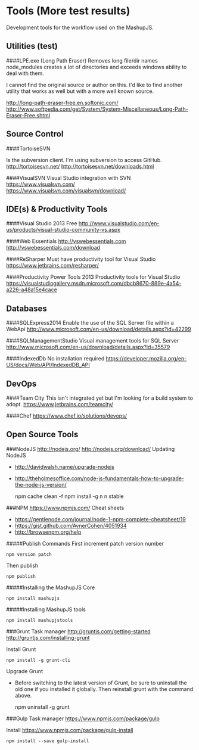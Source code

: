 Tools (More test results)
=====

Development tools for the workflow used on the MashupJS.

Utilities (test)
---------

####LPE.exe  (Long Path Eraser)
Removes long file/dir names
node_modules creates a lot of directories and exceeds windows ability to deal with them.

I cannot find the original source or author on this.  I'd like to find another utility that works as well but with a more well known source.

http://long-path-eraser-free.en.softonic.com/
http://www.softpedia.com/get/System/System-Miscellaneous/Long-Path-Eraser-Free.shtml

Source Control
--------------

####TortoiseSVN

Is the subversion client.  I'm using subversion to access GitHub.
http://tortoisesvn.net/
http://tortoisesvn.net/downloads.html

####VisualSVN
Visual Studio integration with SVN
https://www.visualsvn.com/
https://www.visualsvn.com/visualsvn/download/


IDE(s) & Productivity Tools
---------------------------

####Visual Studio 2013
Free
http://www.visualstudio.com/en-us/products/visual-studio-community-vs.aspx

####Web Essentials
http://vswebessentials.com
http://vswebessentials.com/download

####ReSharper
Must have productivity tool for Visual Studio
https://www.jetbrains.com/resharper/

####Productivity Power Tools 2013
Productivity tools for Visual Studio
https://visualstudiogallery.msdn.microsoft.com/dbcb8670-889e-4a54-a226-a48a15e4cace

Databases
---------

####SQLExpress2014
Enable the use of the SQL Server file within a WebApi
http://www.microsoft.com/en-us/download/details.aspx?id=42299

####SQLManagementStudio
Visual management tools for SQL Server
http://www.microsoft.com/en-us/download/details.aspx?id=35579

####IndexedDb
No installation required
https://developer.mozilla.org/en-US/docs/Web/API/IndexedDB_API

DevOps
------

####Team City
This isn't integrated yet but I'm looking for a build system to adopt.
https://www.jetbrains.com/teamcity/

####Chef
https://www.chef.io/solutions/devops/

Open Source Tools
-----------------

###NodeJS
http://nodejs.org/
http://nodejs.org/download/
Updating NodeJS

 - http://davidwalsh.name/upgrade-nodejs
 - http://theholmesoffice.com/node-js-fundamentals-how-to-upgrade-the-node-js-version/

    npm cache clean -f 
    npm install -g n 
    n stable

###NPM
https://www.npmjs.com/
Cheat sheets
- https://gentlenode.com/journal/node-1-npm-complete-cheatsheet/19
- https://gist.github.com/AvnerCohen/4051934
- http://browsenpm.org/help

#####Publish Commands
First increment patch version number

    npm version patch

Then publish

    npm publish

#####Installing the MashupJS Core

    npm install mashupjs

#####Installing MashupJS tools

    npm install mashupjstools

###Grunt
Task manager
http://gruntjs.com/getting-started
http://gruntjs.com/installing-grunt

Install Grunt

    npm install -g grunt-cli


Upgrade Grunt
- Before switching to the latest version of Grunt, be sure to uninstall the old one if you installed it globally.  Then reinstall grunt with the command above.

    npm uninstall -g grunt


###Gulp
Task manager
https://www.npmjs.com/package/gulp

Install
https://www.npmjs.com/package/gulp-install

    npm install --save gulp-install











